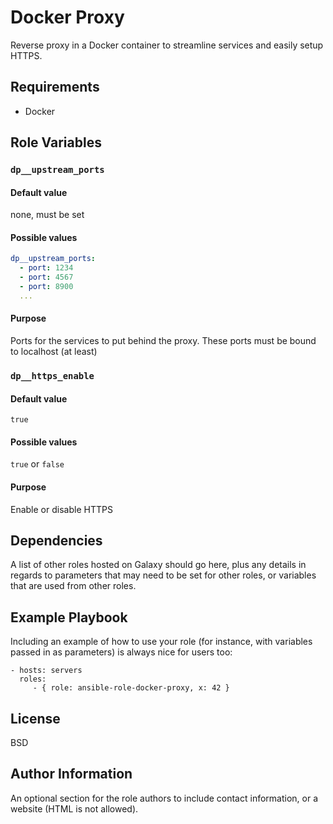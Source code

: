 Docker Proxy
=========

Reverse proxy in a Docker container to streamline services and easily setup HTTPS.

Requirements
------------

- Docker

Role Variables
--------------

### `dp__upstream_ports`
#### Default value
none, must be set
#### Possible values
```yaml
dp__upstream_ports:
  - port: 1234
  - port: 4567
  - port: 8900
  ...
```
#### Purpose
Ports for the services to put behind the proxy. These ports must be bound to localhost (at least)

### `dp__https_enable`
#### Default value
`true`
#### Possible values
`true` or `false`
#### Purpose
Enable or disable HTTPS

Dependencies
------------

A list of other roles hosted on Galaxy should go here, plus any details in
regards to parameters that may need to be set for other roles, or variables that
are used from other roles.

Example Playbook
----------------

Including an example of how to use your role (for instance, with variables
passed in as parameters) is always nice for users too:

    - hosts: servers
      roles:
         - { role: ansible-role-docker-proxy, x: 42 }

License
-------

BSD

Author Information
------------------

An optional section for the role authors to include contact information, or a
website (HTML is not allowed).
